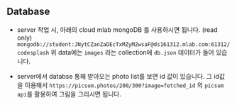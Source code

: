 ## Database
* server 작업 시, 아래의 cloud mlab mongoDB 를 사용하시면 됩니다. (read only)
`mongodb://student:JNytCZanZaDEcTxMZyM2wsaF@ds161312.mlab.com:61312/codesplash`
위 data에는 `images` 라는 collection에 `db.json` 데이터가 들어 있습니다.

* server에서 databse 통해 받아오는 photo list를 보면 id 값이 있습니다. 그 id값을 이용해서 `https://picsum.photos/200/300?image=fetched_id` 의 `picsum api`를 활용하여 그림을 그리시면 됩니다.
